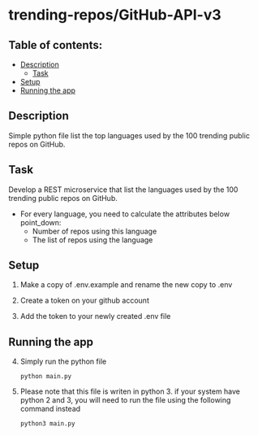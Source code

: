 # trending-repos/GitHub-API-v3

## Table of contents:

* [Description](./README.md#description)
  * [Task](./README.md#task)
* [Setup](./README.md#setup)
* [Running the app](./README.md#running-the-app)

## Description

Simple python file list the top languages used by the 100 trending public repos on GitHub.

## Task



Develop a REST microservice that list the languages used by the 100 trending public repos on GitHub.
- For every language, you need to calculate the attributes below point_down:
  - Number of repos using this language
  - The list of repos using the language

## Setup

1. Make a copy of .env.example and rename the new copy to .env

2. Create a token on your github account

3. Add the token to your newly created .env file

## Running the app

4. Simply run the python file

    ```python main.py```

5. Please note that this file is writen in python 3. if your system have python 2 and 3, you will need to run the file using the following command instead

    ```python3 main.py```
